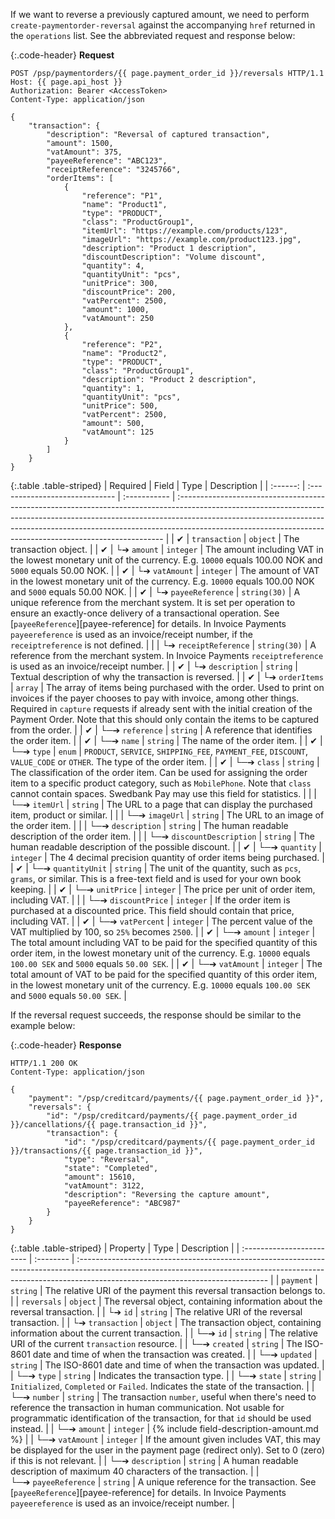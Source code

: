If we want to reverse a previously captured amount, we need to perform
`create-paymentorder-reversal` against the accompanying `href` returned in the
`operations` list. See the abbreviated request and response below:

{:.code-header}
**Request**

```http
POST /psp/paymentorders/{{ page.payment_order_id }}/reversals HTTP/1.1
Host: {{ page.api_host }}
Authorization: Bearer <AccessToken>
Content-Type: application/json

{
    "transaction": {
        "description": "Reversal of captured transaction",
        "amount": 1500,
        "vatAmount": 375,
        "payeeReference": "ABC123",
        "receiptReference": "3245766",
        "orderItems": [
            {
                "reference": "P1",
                "name": "Product1",
                "type": "PRODUCT",
                "class": "ProductGroup1",
                "itemUrl": "https://example.com/products/123",
                "imageUrl": "https://example.com/product123.jpg",
                "description": "Product 1 description",
                "discountDescription": "Volume discount",
                "quantity": 4,
                "quantityUnit": "pcs",
                "unitPrice": 300,
                "discountPrice": 200,
                "vatPercent": 2500,
                "amount": 1000,
                "vatAmount": 250
            },
            {
                "reference": "P2",
                "name": "Product2",
                "type": "PRODUCT",
                "class": "ProductGroup1",
                "description": "Product 2 description",
                "quantity": 1,
                "quantityUnit": "pcs",
                "unitPrice": 500,
                "vatPercent": 2500,
                "amount": 500,
                "vatAmount": 125
            }
        ]
    }
}
```

{:.table .table-striped}
| Required | Field                          | Type         | Description                                                                                                                                                                                                                                                                                                           |
| :------: | :----------------------------- | :----------- | :-------------------------------------------------------------------------------------------------------------------------------------------------------------------------------------------------------------------------------------------------------------------------------------------------------------------- |
|  ✔︎︎︎︎︎  | `transaction`                  | `object`     | The transaction object.                                                                                                                                                                                                                                                                                               |
|  ✔︎︎︎︎︎  | └➔&nbsp;`amount`               | `integer`    | The amount including VAT in the lowest monetary unit of the currency. E.g. `10000` equals 100.00 NOK and `5000` equals 50.00 NOK.                                                                                                                                                                                     |
|  ✔︎︎︎︎︎  | └➔&nbsp;`vatAmount`            | `integer`    | The amount of VAT in the lowest monetary unit of the currency. E.g. `10000` equals 100.00 NOK and `5000` equals 50.00 NOK.                                                                                                                                                                                            |
|  ✔︎︎︎︎︎  | └➔&nbsp;`payeeReference`       | `string(30)` | A unique reference from the merchant system. It is set per operation to ensure an exactly-once delivery of a transactional operation. See [`payeeReference`][payee-reference] for details. In Invoice Payments `payeereference` is used as an invoice/receipt number, if the `receiptreference` is not defined.       |
|          | └➔&nbsp;`receiptReference`     | `string(30)` | A reference from the merchant system. In Invoice Payments `receiptreference` is used as an invoice/receipt number.                                                                                                                                                                                                    |
|  ✔︎︎︎︎︎  | └➔&nbsp;`description`          | `string`     | Textual description of why the transaction is reversed.                                                                                                                                                                                                                                                               |
|  ✔︎︎︎︎︎  | └➔&nbsp;`orderItems`           | `array`      | The array of items being purchased with the order. Used to print on invoices if the payer chooses to pay with invoice, among other things. Required in `capture` requests if already sent with the initial creation of the Payment Order. Note that this should only contain the items to be captured from the order. |
|  ✔︎︎︎︎︎  | └─➔&nbsp;`reference`           | `string`     | A reference that identifies the order item.                                                                                                                                                                                                                                                                           |
|  ✔︎︎︎︎︎  | └─➔&nbsp;`name`                | `string`     | The name of the order item.                                                                                                                                                                                                                                                                                           |
|  ✔︎︎︎︎︎  | └─➔&nbsp;`type`                | `enum`       | `PRODUCT`, `SERVICE`, `SHIPPING_FEE`, `PAYMENT_FEE`, `DISCOUNT`, `VALUE_CODE` or `OTHER`. The type of the order item.                                                                                                                                                                                                 |
|  ✔︎︎︎︎︎  | └─➔&nbsp;`class`               | `string`     | The classification of the order item. Can be used for assigning the order item to a specific product category, such as `MobilePhone`. Note that `class` cannot contain spaces. Swedbank Pay may use this field for statistics.                                                                                        |
|          | └─➔&nbsp;`itemUrl`             | `string`     | The URL to a page that can display the purchased item, product or similar.                                                                                                                                                                                                                                            |
|          | └─➔&nbsp;`imageUrl`            | `string`     | The URL to an image of the order item.                                                                                                                                                                                                                                                                                |
|          | └─➔&nbsp;`description`         | `string`     | The human readable description of the order item.                                                                                                                                                                                                                                                                     |
|          | └─➔&nbsp;`discountDescription` | `string`     | The human readable description of the possible discount.                                                                                                                                                                                                                                                              |
|  ✔︎︎︎︎︎  | └─➔&nbsp;`quantity`            | `integer`    | The 4 decimal precision quantity of order items being purchased.                                                                                                                                                                                                                                                      |
|  ✔︎︎︎︎︎  | └─➔&nbsp;`quantityUnit`        | `string`     | The unit of the quantity, such as `pcs`, `grams`, or similar. This is a free-text field and is used for your own book keeping.                                                                                                                                                                                        |
|  ✔︎︎︎︎︎  | └─➔&nbsp;`unitPrice`           | `integer`    | The price per unit of order item, including VAT.                                                                                                                                                                                                                                                                      |
|          | └─➔&nbsp;`discountPrice`       | `integer`    | If the order item is purchased at a discounted price. This field should contain that price, including VAT.                                                                                                                                                                                                            |
|  ✔︎︎︎︎︎  | └─➔&nbsp;`vatPercent`          | `integer`    | The percent value of the VAT multiplied by 100, so `25%` becomes `2500`.                                                                                                                                                                                                                                              |
|  ✔︎︎︎︎︎  | └─➔&nbsp;`amount`              | `integer`    | The total amount including VAT to be paid for the specified quantity of this order item, in the lowest monetary unit of the currency. E.g. `10000` equals `100.00 SEK` and `5000` equals `50.00 SEK`.                                                                                                                 |
|  ✔︎︎︎︎︎  | └─➔&nbsp;`vatAmount`           | `integer`    | The total amount of VAT to be paid for the specified quantity of this order item, in the lowest monetary unit of the currency. E.g. `10000` equals `100.00 SEK` and `5000` equals `50.00 SEK`.                                                                                                                        |

If the reversal request succeeds, the response should be similar to the example below:

{:.code-header}
**Response**

```http
HTTP/1.1 200 OK
Content-Type: application/json

{
    "payment": "/psp/creditcard/payments/{{ page.payment_order_id }}",
    "reversals": {
        "id": "/psp/creditcard/payments/{{ page.payment_order_id }}/cancellations/{{ page.transaction_id }}",
        "transaction": {
            "id": "/psp/creditcard/payments/{{ page.payment_order_id }}/transactions/{{ page.transaction_id }}",
            "type": "Reversal",
            "state": "Completed",
            "amount": 15610,
            "vatAmount": 3122,
            "description": "Reversing the capture amount",
            "payeeReference": "ABC987"
        }
    }
}
```

{:.table .table-striped}
| Property                  | Type      | Description                                                                                                                                                                                                  |
| :------------------------ | :-------- | :----------------------------------------------------------------------------------------------------------------------------------------------------------------------------------------------------------- |
| `payment`                 | `string`  | The relative URI of the payment this reversal transaction belongs to.                                                                                                                                        |
| `reversals`               | `object`  | The reversal object, containing information about the reversal transaction.                                                                                                                                  |
| └➔&nbsp;`id`              | `string`  | The relative URI of the reversal transaction.                                                                                                                                                                |
| └➔&nbsp;`transaction`     | `object`  | The transaction object, containing information about the current transaction.                                                                                                                                |
| └─➔&nbsp;`id`             | `string`  | The relative URI of the current `transaction` resource.                                                                                                                                                      |
| └─➔&nbsp;`created`        | `string`  | The ISO-8601 date and time of when the transaction was created.                                                                                                                                              |
| └─➔&nbsp;`updated`        | `string`  | The ISO-8601 date and time of when the transaction was updated.                                                                                                                                              |
| └─➔&nbsp;`type`           | `string`  | Indicates the transaction type.                                                                                                                                                                              |
| └─➔&nbsp;`state`          | `string`  | `Initialized`, `Completed` or `Failed`. Indicates the state of the transaction.                                                                                                                              |
| └─➔&nbsp;`number`         | `string`  | The transaction `number`, useful when there's need to reference the transaction in human communication. Not usable for programmatic identification of the transaction, for that `id` should be used instead. |
| └─➔&nbsp;`amount`         | `integer` | {% include field-description-amount.md %}                                                                                                                                                                    |
| └─➔&nbsp;`vatAmount`      | `integer` | If the amount given includes VAT, this may be displayed for the user in the payment page (redirect only). Set to 0 (zero) if this is not relevant.                                                           |
| └─➔&nbsp;`description`    | `string`  | A human readable description of maximum 40 characters of the transaction.                                                                                                                                    |
| └─➔&nbsp;`payeeReference` | `string`  | A unique reference for the transaction. See [`payeeReference`][payee-reference] for details. In Invoice Payments `payeereference` is used as an invoice/receipt number.                                      |

